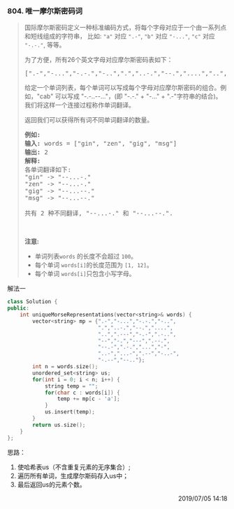### 804. 唯一摩尔斯密码词

> <div class="content__2ebE"><p>国际摩尔斯密码定义一种标准编码方式，将每个字母对应于一个由一系列点和短线组成的字符串，&nbsp;比如: <code>"a"</code> 对应 <code>".-"</code>, <code>"b"</code> 对应 <code>"-..."</code>, <code>"c"</code> 对应 <code>"-.-."</code>, 等等。</p>
> 
> <p>为了方便，所有26个英文字母对应摩尔斯密码表如下：</p>
> 
> <pre>[".-","-...","-.-.","-..",".","..-.","--.","....","..",".---","-.-",".-..","--","-.","---",".--.","--.-",".-.","...","-","..-","...-",".--","-..-","-.--","--.."]</pre>
> 
> <p>给定一个单词列表，每个单词可以写成每个字母对应摩尔斯密码的组合。例如，"cab" 可以写成 "-.-..--..."，(即 "-.-." + "-..." + ".-"字符串的结合)。我们将这样一个连接过程称作单词翻译。</p>
> 
> <p>返回我们可以获得所有词不同单词翻译的数量。</p>
> 
> <pre><strong>例如:</strong>
> <strong>输入:</strong> words = ["gin", "zen", "gig", "msg"]
> <strong>输出:</strong> 2
> <strong>解释: </strong>
> 各单词翻译如下:
> "gin" -&gt; "--...-."
> "zen" -&gt; "--...-."
> "gig" -&gt; "--...--."
> "msg" -&gt; "--...--."
> 
> 共有 2 种不同翻译, "--...-." 和 "--...--.".
> </pre>
> 
> <p>&nbsp;</p>
> 
> <p><strong>注意:</strong></p>
> 
> <ul>
> 	<li>单词列表<code>words</code>&nbsp;的长度不会超过 <code>100</code>。</li>
> 	<li>每个单词&nbsp;<code>words[i]</code>的长度范围为&nbsp;<code>[1, 12]</code>。</li>
> 	<li>每个单词&nbsp;<code>words[i]</code>只包含小写字母。</li>
> </ul>
> </div>

解法一

```cpp
class Solution {
public:
    int uniqueMorseRepresentations(vector<string>& words) {
        vector<string> mp = {".-","-...","-.-.","-..",
                             ".","..-.","--.","....",
                             "..",".---","-.-",".-..",
                             "--","-.","---",".--.",
                             "--.-",".-.","...","-",
                             "..-","...-",".--","-..-",
                             "-.--","--.."};
        int n = words.size();
        unordered_set<string> us;
        for(int i = 0; i < n; i++) {
            string temp = "";
            for(char c : words[i]) {
                temp += mp[c - 'a'];
            }
            us.insert(temp);
        }
        return us.size();
    }
};
```
思路：

1. 使哈希表us（不含重复元素的无序集合）;
2. 遍历所有单词，生成摩尔斯码存入us中；
3. 最后返回us的元素个数。

<div style="text-align: right"> 2019/07/05 14:18 </div>